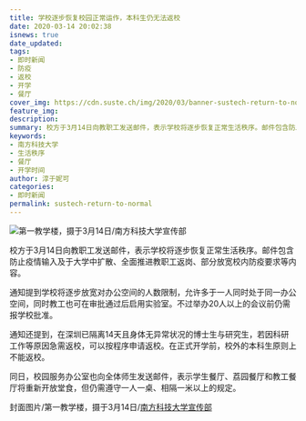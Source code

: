 ```yaml
---
title: 学校逐步恢复校园正常运作，本科生仍无法返校
date: 2020-03-14 20:02:38
isnews: true
date_updated:
tags:
- 即时新闻
- 防疫
- 返校
- 开学
- 餐厅
cover_img: https://cdn.suste.ch/img/2020/03/banner-sustech-return-to-normal-upload.jpg
feature_img:
description:
summary: 校方于3月14日向教职工发送邮件，表示学校将逐步恢复正常生活秩序。邮件包含防止疫情输入及于大学中扩散、全面推进教职工返岗、部分放宽校内防疫要求等内容。
keywords:
- 南方科技大学
- 生活秩序
- 餐厅
- 开学时间
author: 淳于妮可
categories:
- 即时新闻
permalink: sustech-return-to-normal
---
```

![第一教学楼，摄于3月14日/南方科技大学宣传部](https://cdn.suste.ch/img/2020/03/banner-sustech-return-to-normal-upload.jpg)

校方于3月14日向教职工发送邮件，表示学校将逐步恢复正常生活秩序。邮件包含防止疫情输入及于大学中扩散、全面推进教职工返岗、部分放宽校内防疫要求等内容。

通知提到学校将逐步放宽对办公空间的人数限制，允许多于一人同时处于同一办公空间，同时教工也可在审批通过后启用实验室。不过举办20人以上的会议前仍需报学校批准。

通知还提到，在深圳已隔离14天且身体无异常状况的博士生与研究生，若因科研工作等原因急需返校，可以按程序申请返校。在正式开学前，校外的本科生原则上不能返校。

同日，校园服务办公室也向全体师生发送邮件，表示学生餐厅、荔园餐厅和教工餐厅将重新开放堂食，但仍需遵守一人一桌、相隔一米以上的规定。

封面图片/第一教学楼，摄于3月14日/[南方科技大学宣传部](https://newshub.sustech.edu.cn/zh/wp-content/uploads/2020/03/2020031009354563.jpg)
